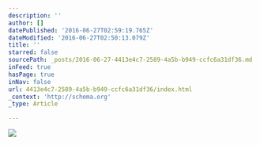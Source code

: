 ```yaml
---
description: ''
author: []
datePublished: '2016-06-27T02:59:19.765Z'
dateModified: '2016-06-27T02:50:13.079Z'
title: ''
starred: false
sourcePath: _posts/2016-06-27-4413e4c7-2589-4a5b-b949-ccfc6a31df36.md
inFeed: true
hasPage: true
inNav: false
url: 4413e4c7-2589-4a5b-b949-ccfc6a31df36/index.html
_context: 'http://schema.org'
_type: Article

---
```

![](https://the-grid-user-content.s3-us-west-2.amazonaws.com/8efed808-2a93-473a-8f57-b2e50e431677.png)